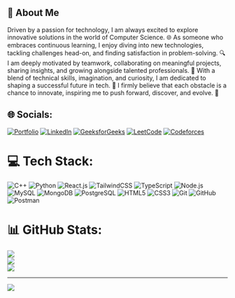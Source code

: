 ## 🚀 About Me  
Driven by a passion for technology, I am always excited to explore innovative solutions in the world of Computer Science. 🌐 As someone who embraces continuous learning, I enjoy diving into new technologies, tackling challenges head-on, and finding satisfaction in problem-solving. 🔍 I am deeply motivated by teamwork, collaborating on meaningful projects, sharing insights, and growing alongside talented professionals. 🤝 With a blend of technical skills, imagination, and curiosity, I am dedicated to shaping a successful future in tech. 🚀 I firmly believe that each obstacle is a chance to innovate, inspiring me to push forward, discover, and evolve. 🌟

## 🌐 Socials:
[![Portfolio](https://img.shields.io/badge/Portfolio-%23000000.svg?style=for-the-badge&logo=web&logoColor=white)](https://chaitanyasai-portfolio.netlify.app/)  [![LinkedIn](https://img.shields.io/badge/LinkedIn-%230077B5.svg?logo=linkedin&logoColor=white)](www.linkedin.com/in/chaitanyac5)  [![GeeksforGeeks](https://img.shields.io/badge/GeeksforGeeks-0F9D58?logo=GeeksforGeeks&logoColor=white)](https://www.geeksforgeeks.org/user/gellachaitanyavenkatasai/)
[![LeetCode](https://img.shields.io/badge/LeetCode-FFA116?logo=leetcode&logoColor=white)](https://leetcode.com/u/chaitanyaC5/)  [![Codeforces](https://img.shields.io/badge/Codeforces-1F8ACB?logo=codeforces&logoColor=white)](https://codeforces.com/profile/Chaitanya_C5)  


# 💻 Tech Stack:
![C++](https://img.shields.io/badge/c++-%2300599C.svg?style=for-the-badge&logo=c%2B%2B&logoColor=white) 
![Python](https://img.shields.io/badge/python-3670A0?style=for-the-badge&logo=python&logoColor=ffdd54)
![React.js](https://img.shields.io/badge/react-%2320232a.svg?style=for-the-badge&logo=react&logoColor=%2361DAFB)
![TailwindCSS](https://img.shields.io/badge/tailwindcss-%2338B2AC.svg?style=for-the-badge&logo=tailwind-css&logoColor=white)
![TypeScript](https://img.shields.io/badge/typescript-%232f74c0.svg?style=for-the-badge&logo=typescript&logoColor=white)
![Node.js](https://img.shields.io/badge/node.js-6DA55F?style=for-the-badge&logo=node.js&logoColor=white)
![MySQL](https://img.shields.io/badge/mysql-4479A1.svg?style=for-the-badge&logo=mysql&logoColor=white)
![MongoDB](https://img.shields.io/badge/MongoDB-%234ea94b.svg?style=for-the-badge&logo=mongodb&logoColor=white)
![PostgreSQL](https://img.shields.io/badge/PostgreSQL-%23315792.svg?style=for-the-badge&logo=postgresql&logoColor=white)
![HTML5](https://img.shields.io/badge/html5-%23E34F26.svg?style=for-the-badge&logo=html5&logoColor=white)
![CSS3](https://img.shields.io/badge/css3-%231572B6.svg?style=for-the-badge&logo=css3&logoColor=white)
![Git](https://img.shields.io/badge/git-%23F05033.svg?style=for-the-badge&logo=git&logoColor=white)
![GitHub](https://img.shields.io/badge/github-%23121011.svg?style=for-the-badge&logo=github&logoColor=white)
![Postman](https://img.shields.io/badge/Postman-FF6C37?style=for-the-badge&logo=postman&logoColor=white)

# 📊 GitHub Stats:
![](https://github-readme-stats.vercel.app/api?username=Chaitanya-C5&theme=dark&hide_border=false&include_all_commits=true&count_private=true)<br/>
![](https://github-readme-streak-stats.herokuapp.com/?user=Chaitanya-C5&theme=dark&hide_border=false)<br/>
![](https://github-readme-stats.vercel.app/api/top-langs/?username=Chaitanya-C5&theme=dark&hide_border=false&include_all_commits=true&count_private=true&layout=compact)

---
[![](https://visitcount.itsvg.in/api?id=Harshith0027&icon=4&color=3)](https://visitcount.itsvg.in)
